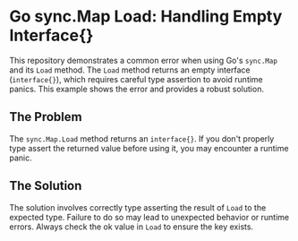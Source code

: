 # Go sync.Map Load: Handling Empty Interface{}

This repository demonstrates a common error when using Go's `sync.Map` and its `Load` method. The `Load` method returns an empty interface (`interface{}`), which requires careful type assertion to avoid runtime panics.  This example shows the error and provides a robust solution.

## The Problem

The `sync.Map.Load` method returns an `interface{}`.  If you don't properly type assert the returned value before using it, you may encounter a runtime panic.

## The Solution

The solution involves correctly type asserting the result of `Load` to the expected type.  Failure to do so may lead to unexpected behavior or runtime errors. Always check the ok value in `Load` to ensure the key exists.